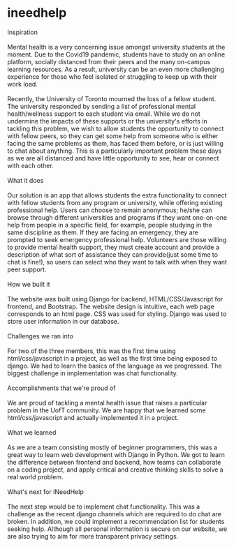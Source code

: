 # ineedhelp
Inspiration<br/><br/>
Mental health is a very concerning issue amongst university students at the moment. Due to the Covid19 pandemic, students have to study on an online platform, socially distanced from their peers and the many on-campus learning resources. As a result, university can be an even more challenging experience for those who feel isolated or struggling to keep up with their work load.
<br/><br/>
Recently, the University of Toronto mourned the loss of a fellow student. The university responded by sending a list of professional mental health/wellness support to each student via email. While we do not undermine the impacts of these supports or the university's efforts in tackling this problem, we wish to allow students the opportunity to connect with fellow peers, so they can get some help from someone who is either facing the same problems as them, has faced them before, or is just willing to chat about anything. This is a particularly important problem these days as we are all distanced and have little opportunity to see, hear or connect with each other.
<br/><br/>
What it does<br/><br/>
Our solution is an app that allows students the extra functionality to connect with fellow students from any program or university, while offering existing professional help. Users can choose to remain anonymous; he/she can browse through different universities and programs if they want one-on-one help from people in a specific field, for example, people studying in the same discipline as them. If they are facing an emergency, they are prompted to seek emergency professional help. Volunteers are those willing to provide mental health support, they must create account and provide a description of what sort of assistance they can provide(just some time to chat is fine!), so users can select who they want to talk with when they want peer support.
<br/><br/>
How we built it<br/><br/>
The website was built using Django for backend, HTML/CSS/Javascript for frontend, and Bootstrap. The website design is intuitive, each web page corresponds to an html page. CSS was used for styling. Django was used to store user information in our database.
<br/><br/>
Challenges we ran into<br/><br/>
For two of the three members, this was the first time using html/css/javascript in a project, as well as the first time being exposed to django. We had to learn the basics of the language as we progressed. The biggest challenge in implementation was chat functionality.
<br/><br/>
Accomplishments that we're proud of<br/><br/>
We are proud of tackling a mental health issue that raises a particular problem in the UofT community. We are happy that we learned some html/css/javascript and actually implemented it in a project.
<br/><br/>
What we learned <br/><br/>
As we are a team consisting mostly of beginner programmers, this was a great way to learn web development with Django in Python. We got to learn the difference between frontend and backend, how teams can collaborate on a coding project, and apply critical and creative thinking skills to solve a real world problem.
<br/><br/>
What's next for INeedHelp<br/><br/>
The next step would be to implement chat functionality. This was a challenge as the recent django channels which are required to do chat are broken. In addition, we could implement a recommendation list for students seeking help. Although all personal information is secure on our website, we are also trying to aim for more transparent privacy settings.
